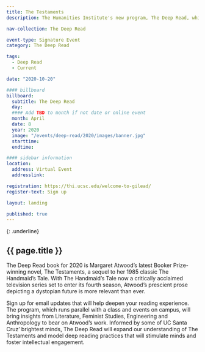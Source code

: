 ```yaml
---
title: The Testaments
description: The Humanities Institute's new program, The Deep Read, which invites curious minds to think deeply and engage virtually about literature and art. Our first Deep Read is Atwood's The Testaments. You can sign up to receive weeks of digital programming and prepare for Margaret Atwood's future visit to UC Santa Cruz.

nav-collection: The Deep Read

event-type: Signature Event
category: The Deep Read

tags:
  - Deep Read
  - Current

date: "2020-10-20"

#### billboard
billboard:
  subtitle: The Deep Read
  day: 
  #### Add TBD to month if not date or online event
  month: April
  date: 8
  year: 2020
  image: "/events/deep-read/2020/images/banner.jpg"
  starttime: 
  endtime: 

#### sidebar information
location:
  address: Virtual Event
  addresslink: 

registration: https://thi.ucsc.edu/welcome-to-gilead/
register-text: Sign up

layout: landing

published: true
---
```


{: .underline}
## {{ page.title }}

The Deep Read book for 2020 is Margaret Atwood’s latest Booker Prize-winning novel, The Testaments, a sequel to her 1985 classic The Handmaid’s Tale. With The Handmaid’s Tale now a critically acclaimed television series set to enter its fourth season, Atwood’s prescient prose depicting a dystopian future is more relevant than ever.

Sign up for email updates that will help deepen your reading experience. The program, which runs parallel with a class and events on campus, will bring insights from Literature, Feminist Studies, Engineering and Anthropology to bear on Atwood’s work. Informed by some of UC Santa Cruz’ brightest minds, The Deep Read will expand our understanding of The Testaments  and model deep reading practices that will stimulate minds and foster intellectual engagement.

